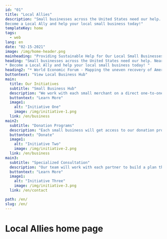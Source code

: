 ```yaml
---
id: "01"
title: "Local Allies"
description: "Small businesses across the United States need our help. Nearly a quarter of US small merchants are closed and overall revenue is still down for many due to the COVID-19 pandemic.*
Become a Local Ally and help your local small business today!"
templateKey: home
tags:
  - web
lang: en
date: "02-15-2021"
image: /img/home-header.png
mainheading: "Providing Sustainable Help for Our Local Small Businesses"
heading: "Small businesses across the United States need our help. Nearly a quarter of US small merchants are closed and overall revenue is still down for many due to the COVID-19 pandemic.
* Become a Local Ally and help your local small business today! "
heading2: "* World Economic Forum - Mapping the uneven recovery of America’s small businesses"
buttontext: "View Local Business Hub"
main:
  title: Our Initiatives
  subtitle: "Small Business Hub"
  description: "We work with each small merchant on a direct one-to-one basis to make sure they are getting the specific help they need starting with their own specialized page on our small business hub that includes relevant information tailored to your needs."
  buttontext: "Learn More"
  image1:
    alt: "Initiative One"
    image: /img/initiative-1.png
  link: /en/business
main2:
  subtitle: "Donation Programs"
  description: "Each small business will get access to our donation programs, which include but are not limited to gift vouchers and donate-a-meal opportunities - 100% of these funds raised will go back to the business."
  buttontext: "Donate"
  image1:
    alt: "Initiative Two"
    image: /img/initiative-2.png
  link: /en/business
main3:
  subtitle: "Specialized Consultation"
  description: "Our team will work with each partner to build a plan that includes digital and social media marketing help and, if needed, translation services (languages currently supported include Mandarin and Cantonese) - all provided free-of-service."
  buttontext: "Learn More"
  image1:
    alt: "Initiative Three"
    image: /img/initiative-3.png
  link: /en/contact

path: /en/
slug: /en/
---
```


# Local Allies home page

<br>
